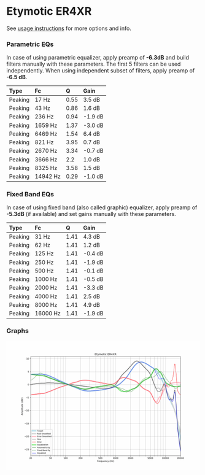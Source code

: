 # Etymotic ER4XR
See [usage instructions](https://github.com/jaakkopasanen/AutoEq#usage) for more options and info.

### Parametric EQs
In case of using parametric equalizer, apply preamp of **-6.3dB** and build filters manually
with these parameters. The first 5 filters can be used independently.
When using independent subset of filters, apply preamp of **-6.5 dB**.

| Type    | Fc       |    Q | Gain    |
|:--------|:---------|:-----|:--------|
| Peaking | 17 Hz    | 0.55 | 3.5 dB  |
| Peaking | 43 Hz    | 0.86 | 1.6 dB  |
| Peaking | 236 Hz   | 0.94 | -1.9 dB |
| Peaking | 1659 Hz  | 1.37 | -3.0 dB |
| Peaking | 6469 Hz  | 1.54 | 6.4 dB  |
| Peaking | 821 Hz   | 3.95 | 0.7 dB  |
| Peaking | 2670 Hz  | 3.34 | -0.7 dB |
| Peaking | 3666 Hz  | 2.2  | 1.0 dB  |
| Peaking | 8325 Hz  | 3.58 | 1.5 dB  |
| Peaking | 14942 Hz | 0.29 | -1.0 dB |

### Fixed Band EQs
In case of using fixed band (also called graphic) equalizer, apply preamp of **-5.3dB**
(if available) and set gains manually with these parameters.

| Type    | Fc       |    Q | Gain    |
|:--------|:---------|:-----|:--------|
| Peaking | 31 Hz    | 1.41 | 4.3 dB  |
| Peaking | 62 Hz    | 1.41 | 1.2 dB  |
| Peaking | 125 Hz   | 1.41 | -0.4 dB |
| Peaking | 250 Hz   | 1.41 | -1.9 dB |
| Peaking | 500 Hz   | 1.41 | -0.1 dB |
| Peaking | 1000 Hz  | 1.41 | -0.5 dB |
| Peaking | 2000 Hz  | 1.41 | -3.3 dB |
| Peaking | 4000 Hz  | 1.41 | 2.5 dB  |
| Peaking | 8000 Hz  | 1.41 | 4.9 dB  |
| Peaking | 16000 Hz | 1.41 | -1.9 dB |

### Graphs
![](./Etymotic%20ER4XR.png)